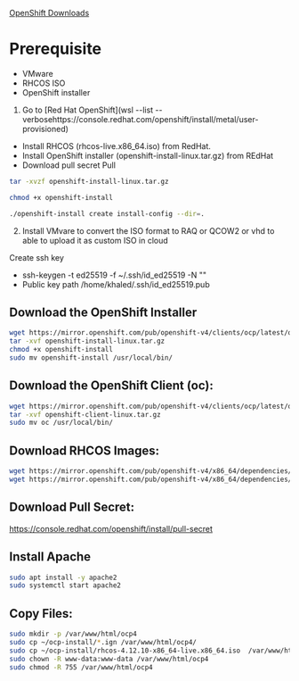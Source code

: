 [OpenShift Downloads](https://mirror.openshift.com/)


# Prerequisite

- VMware
- RHCOS ISO
- OpenShift installer


1. Go to [Red Hat OpenShift](wsl --list --verbosehttps://console.redhat.com/openshift/install/metal/user-provisioned)

  - Install RHCOS (rhcos-live.x86_64.iso) from RedHat.
  - Install OpenShift installer (openshift-install-linux.tar.gz) from REdHat
  - Download pull secret Pull

```sh
tar -xvzf openshift-install-linux.tar.gz 

chmod +x openshift-install

./openshift-install create install-config --dir=.

```

2. Install VMvare to convert the ISO format to RAQ or QCOW2 or vhd to able to upload it as custom ISO in cloud


Create ssh key
- ssh-keygen -t ed25519 -f ~/.ssh/id_ed25519 -N ""
- Public key path /home/khaled/.ssh/id_ed25519.pub


## Download the OpenShift Installer
```sh
wget https://mirror.openshift.com/pub/openshift-v4/clients/ocp/latest/openshift-install-linux.tar.gz
tar -xvf openshift-install-linux.tar.gz
chmod +x openshift-install
sudo mv openshift-install /usr/local/bin/
```

## Download the OpenShift Client (oc):
```sh
wget https://mirror.openshift.com/pub/openshift-v4/clients/ocp/latest/openshift-client-linux.tar.gz
tar -xvf openshift-client-linux.tar.gz
sudo mv oc /usr/local/bin/
```

## Download RHCOS Images:

```sh
wget https://mirror.openshift.com/pub/openshift-v4/x86_64/dependencies/rhcos/4.12/4.12.10/rhcos-4.12.10-x86_64-metal.x86_64.raw.gz
wget https://mirror.openshift.com/pub/openshift-v4/x86_64/dependencies/rhcos/4.12/4.12.10/rhcos-4.12.10-x86_64-live.x86_64.iso
```

## Download Pull Secret:
https://console.redhat.com/openshift/install/pull-secret

## Install Apache
```sh
sudo apt install -y apache2
sudo systemctl start apache2
```

## Copy Files:
```sh
sudo mkdir -p /var/www/html/ocp4
sudo cp ~/ocp-install/*.ign /var/www/html/ocp4/
sudo cp ~/ocp-install/rhcos-4.12.10-x86_64-live.x86_64.iso  /var/www/html/ocp4/rhcos
sudo chown -R www-data:www-data /var/www/html/ocp4
sudo chmod -R 755 /var/www/html/ocp4
```